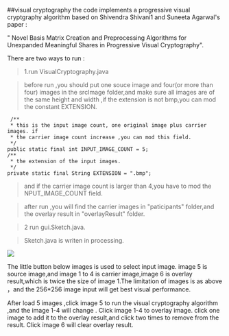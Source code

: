 ##visual cryptography 
the code implements a progressive visual cryptgraphy algorithm based on Shivendra Shivani1 and Suneeta Agarwal's paper :

" Novel Basis Matrix Creation and Preprocessing Algorithms for Unexpanded Meaningful Shares in Progressive Visual  Cryptography".



There are two ways to run :

>1.run VisualCryptography.java

> before run ,you should put one souce image and four(or more than four) images in the srcImage folder,and make sure all images are of the same height and width ,if the extension is not bmp,you can mod the constant EXTENSION.

	 /**
     * this is the input image count, one original image plus carrier images. if
     * the carrier image count increase ,you can mod this field.
     */
    public static final int INPUT_IMAGE_COUNT = 5;
    /**
     * the extension of the input images.
     */
    private static final String EXTENSION = ".bmp";

>and if the carrier image count is larger than 4,you have to mod the NPUT_IMAGE_COUNT field.

>after run ,you will find the carrier images in "paticipants" folder,and the overlay result in "overlayResult" folder.

>2 run gui.Sketch.java.

> Sketch.java is writen in processing.

![](http://i.imgur.com/IBdLzmv.png)

The little button below images is used to select input image.
image 5 is source image,and image 1 to 4 is carrier image,image 6 is overlay result,which is twice the size of
image 1.The limitation of images is as above ，and the 256*256 image input  will get best visual performance.

After load 5 images ,click image 5 to run the visual cryptography algorithm ,and the image 1-4 will change .
Click image 1-4 to overlay image. click one image to add it to the overlay result,and click two times to remove from the result.
Click image 6 will clear overlay result.


